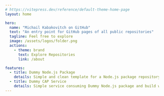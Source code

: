 ```yaml
---
# https://vitepress.dev/reference/default-theme-home-page
layout: home

hero:
  name: "Michail Kabakovitch on GitHub"
  text: "An entry point for GitHub pages of all public repositories"
  tagline: Feel free to explore
  image: /assets/logos/folder.png  
  actions:
    - theme: brand
      text: Explore Repositories
      link: /about

features:
  - title: Dummy Node.js Package
    details: Simple and clean template for a Node.js package repository
  - title: Dummy CAP Service
    details: Simple service consuming Dummy Node.js package and build with CAP 
---
```


